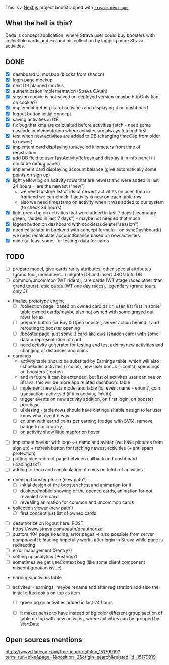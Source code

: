 This is a [Next.js](https://nextjs.org/) project bootstrapped with [`create-next-app`](https://github.com/vercel/next.js/tree/canary/packages/create-next-app).

## What the hell is this?
Dada is concept application, where Strava user could buy boosters with collectible cards and expand his collection by logging more Strava activities. 

## DONE

- [x] dashboard UI mockup (blocks from shadcn)
- [x] login page mockup
- [x] next DB planned models
- [x] authentication implementation (Strava OAuth)
- [x] session cookie is not saved on deployed version (maybe httpOnly flag on cookie?)
- [x] implement getting list of activities and displaying it on dashboard
- [x] logout button initial concept
- [x] saving activities in DB
- [x] fix bug that kms are calcualted before activities fetch - need some cascade implementation where activites are always fetched first
- [x] test when new activites are added to DB (changing timeCap from older to newer)
- [x] implement card displaying run/cycled kilometers from time of registration
- [x] add DB field to user lastActivityRefresh and display it in info panel (it could be debug panel)
- [x] implement card displaying account balance (give automatically some points on sign up) 
- [x] light yellow bg on acitvity rows that are newest and were added in last 24 hours = are the newest ("new")
  - we need to store list of ids of newest activities on user, then in frontend we can check if activity is new on each table row
  - also we need timestamp on activity when it was added to our system (to check 24 hours)
- [x] light green bg on activities that were added in last 7 days (secondary green, "added in last 7 days") - maybe not needed that much
- [x] logout button on dashboard with cookies().delete("session")
- [x] need caluclator in backend with concept formula - on syncDashboard() we need recalculate accountBalance based on new activities
- [x] mine (at least some, for testing) data for cards

## TODO

- [ ] prepare model, give cards rarity attributes, other special attributes (grand tour, monument...) migrate DB and insert JSON into DB
- [ ] common/uncommon (WT riders), rare cards (WT stage races other than grand tours), epic cards (WT one day races), legendary (grand tours, only 3)
- finalize prototype engine
  - [ ] /collection page; based on owned cardIds on user, list first in some table owned cards/maybe also not owned with some grayed out rows for ex.
  - [ ] prepare button for Buy & Open booster, server action behind it and rerouting to booster opening
  - [ ] /booster page; just some 3 card-like divs (shadcn card) with some data = representation of card
  - [ ] need activity generator for testing and test adding new activities and changing of distances and coins
- earnings
  - activity table should be substited by Earnings table, which will also list besides activites (+coins), new user bonus (+coins), spendings on boosters (-coins)
  - and in future it can be extended, but list of activites user can see on Strava, this will be more app related dashbaord table
  - [ ] implement new data model and table (id, event name - enum?, coin transaction, activityId (if it is activity, link it))
  - [ ] trigger events on new activity addition, on first login, on booster purchase
  - [ ] ui desing - table rows should have distinguishable design to let user know what event it was
  - [ ] column with earnd coins per earning (badge with SVG), remove badge from country
  - [ ] on activity show little map/or on hover
- [ ] implement navbar with logo <-> name and avatar (we have pictures from sign up) + refresh button for fetching newest activities (+ anti spam protection)
- [ ] putting nice redirect page between callback and dashboard (loading.tsx?)
- [ ] adding formula and recalculation of coins on fetch of activities
- opening booster phase (new path?)
  - [ ] initial design of the booster/chest and animation for it
  - [ ] desktop/mobile showing of the opened cards, animation for not revealed rare card
  - [ ] revealing animation for common and uncommon cards
- collection viewer (new path!)
  - [ ] first concept just list of owned cards
- [ ] deauthorize on logout here: POST https://www.strava.com/oauth/deauthorize
- [ ] custom 404 page (loading, error pages -> also possible from server component?); loading hopefully works after login in Strava while page is redirecting
- [ ] error management (Sentry?)
- [ ] setting up analytics (Posthog?)
- [ ] sometimes we get useContext bug (like some client component misconfiguration issue)
- earnings/activites table
- [ ] activites = earnings, maybe rename and after registration add also the initial gifted coins on top as item
  - [ ] green bg on activities added in last 24 hours
  - [ ] it makes sense to have instead of bg color different group section of table on top with new activites, where activities can be grouped by startDate
 

## Open sources mentions
https://www.flaticon.com/free-icon/triathlon_15179919?term=run+bike&page=1&position=2&origin=search&related_id=15179919
